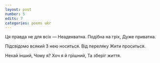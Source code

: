 ```yaml
---
layout: post
number: 5
edits: 7
categories: poems ukr
---
```


Ця правда не для всіх —
Неадекватна.
Подібна на гріх, 
Дуже приватна.

Підсвідомо всякий 
З нею носиться.
Від переляку
Жити проситься.

Нехай інший,
Чому я?
Хоч я й грішний,
Та зберіг життя.
